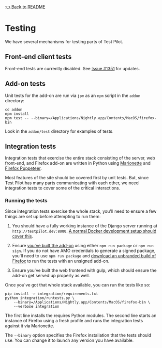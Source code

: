 [👈 Back to README](../../README.md)

# Testing

We have several mechanisms for testing parts of Test Pilot.

## Front-end client tests

Front-end tests are currently disabled. See [Issue #1351](https://github.com/mozilla/testpilot/issues/1351) for updates.

## Add-on tests

Unit tests for the add-on are run via `jpm` as an `npm` script in the `addon`
directory:

```
cd addon
npm install
npm test -- --binary=/Applications/Nightly.app/Contents/MacOS/firefox-bin
```

Look in the `addon/test` directory for examples of tests.

## Integration tests

Integration tests that exercise the entire stack consisting of the server, web
front-end, and Firefox add-on are written in Python using [Marionette][] and
[Firefox Puppeteer][].

Most features of the site should be covered first by unit tests. But, since
Test Pilot has many parts communicating with each other, we need integration
tests to cover some of the critical interactions.

[marionette]: https://developer.mozilla.org/en-US/docs/Mozilla/QA/Marionette
[firefox puppeteer]: http://firefox-puppeteer.readthedocs.io/en/aurora/index.html

### Running the tests

Since integration tests exercise the whole stack, you'll need to ensure a few
things are set up before attempting to run them:

1. You should have a fully working instance of the Django server running at
   `http://testpilot.dev:8000`. [A normal Docker development setup should cover
   this](../README.md#development).

1. Ensure [you've built the add-on](../addon/README.md) using either `npm run
   package` or `npm run sign`. If you do not have AMO credentials to generate a
   signed package, you'll need to use `npm run package` and [download an
   unbranded build of Firefox][unbranded] to run the tests with an unsigned
   add-on.

1. Ensure you've built the web frontend with gulp, which should ensure the
   add-on get served up properly as well.

[unbranded]: https://wiki.mozilla.org/Add-ons/Extension_Signing#Unbranded_Builds

Once you've got that whole stack available, you can run the tests like so:

```
pip install -r integration/requirements.txt
python integration/runtests.py \
    --binary=/Applications/Nightly.app/Contents/MacOS/firefox-bin \
    --verbose integration
```

The first line installs the requires Python modules. The second line starts an
instance of Firefox using a fresh profile and runs the integration tests
against it via Marionette.

The `--binary` option specifies the Firefox installation that the tests should
use. You can change it to launch any version you have available.
